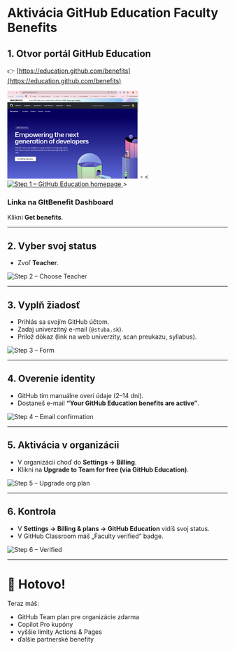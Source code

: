 # Aktivácia GitHub Education Faculty Benefits

## 1. Otvor portál GitHub Education
👉 [https://education.github.com/benefits](https://education.github.com/benefits)


<img src="./img/GHEDU-HomePage.png" width="300" alt="Step 1 – GitHub Education homepage">
- 
<<a href="./img/GHEDU-HomePage.png" title="ZStep 1 – GitHub Education homepage">
  <img src="img/thumb.png" alt="Step 1 – GitHub Education homepage" width="100">
</a>>

### Linka na GItBenefit Dashboard
Klikni **Get benefits**.

---

## 2. Vyber svoj status
- Zvoľ **Teacher**.

![Step 2 – Choose Teacher](img/step2.png)

---

## 3. Vyplň žiadosť
- Prihlás sa svojím GitHub účtom.
- Zadaj univerzitný e-mail (`@stuba.sk`).
- Prilož dôkaz (link na web univerzity, scan preukazu, syllabus).

![Step 3 – Form](img/step3.png)

---

## 4. Overenie identity
- GitHub tím manuálne overí údaje (2–14 dní).
- Dostaneš e-mail **“Your GitHub Education benefits are active”**.

![Step 4 – Email confirmation](img/step4.png)

---

## 5. Aktivácia v organizácii
- V organizácii choď do **Settings → Billing**.
- Klikni na **Upgrade to Team for free (via GitHub Education)**.

![Step 5 – Upgrade org plan](img/step5.png)

---

## 6. Kontrola
- V **Settings → Billing & plans → GitHub Education** vidíš svoj status.
- V GitHub Classroom máš „Faculty verified“ badge.

![Step 6 – Verified](img/step6.png)

---

# 🎉 Hotovo!
Teraz máš:
- GitHub Team plan pre organizácie zdarma
- Copilot Pro kupóny
- vyššie limity Actions & Pages
- ďalšie partnerské benefity
